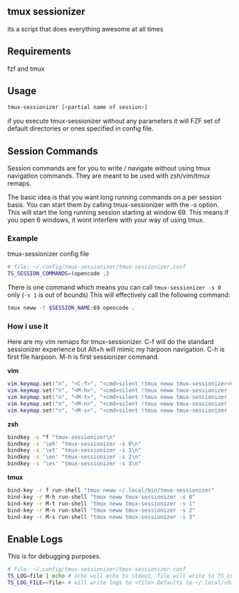 ## tmux sessionizer
its a script that does everything awesome at all times

## Requirements
fzf and tmux

## Usage
```bash
tmux-sessionizer [<partial name of session>]
```

if you execute tmux-sessionizer without any parameters it will FZF set of default directories or ones specified in config file.

## Session Commands
Session commands are for you to write / navigate without using tmux navigation commands.
They are meant to be used with zsh/vim/tmux remaps.

The basic idea is that you want long running commands on a per session basis.
You can start them by calling tmux-sessionizer with the -s option.  This will
start the long running session starting at window 69.  This means if you open 6
windows, it wont interfere with your way of using tmux.

### Example
tmux-sessionizer config file
```bash
# file: ~/.config/tmux-sessionizer/tmux-sessionizer.conf
TS_SESSION_COMMANDS=(opencode .)
```

There is one command which means you can call `tmux-sessionizer -s 0` only (`-s 1` is out of bounds)
This will effectively call the following command:
```bash
tmux neww -t $SESSION_NAME:69 opencode .
```

### How i use it
Here are my vim remaps for tmux-sessionizer.  C-f will do the standard
sessionizer experience but Alt+h will mimic my harpoon navigation.  C-h is
first file harpoon.  M-h is first sessionizer command.

**vim**
```lua
vim.keymap.set("n", "<C-f>", "<cmd>silent !tmux neww tmux-sessionizer<CR>")
vim.keymap.set("n", "<M-h>", "<cmd>silent !tmux neww tmux-sessionizer -s 0<CR>")
vim.keymap.set("n", "<M-t>", "<cmd>silent !tmux neww tmux-sessionizer -s 1<CR>")
vim.keymap.set("n", "<M-n>", "<cmd>silent !tmux neww tmux-sessionizer -s 2<CR>")
vim.keymap.set("n", "<M-s>", "<cmd>silent !tmux neww tmux-sessionizer -s 3<CR>")
```

**zsh**
```bash
bindkey -s ^f "tmux-sessionizer\n"
bindkey -s '\eh' "tmux-sessionizer -s 0\n"
bindkey -s '\et' "tmux-sessionizer -s 1\n"
bindkey -s '\en' "tmux-sessionizer -s 2\n"
bindkey -s '\es' "tmux-sessionizer -s 3\n"
```

**tmux**
```bash
bind-key -r f run-shell "tmux neww ~/.local/bin/tmux-sessionizer"
bind-key -r M-h run-shell "tmux neww tmux-sessionizer -s 0"
bind-key -r M-t run-shell "tmux neww tmux-sessionizer -s 1"
bind-key -r M-n run-shell "tmux neww tmux-sessionizer -s 2"
bind-key -r M-s run-shell "tmux neww tmux-sessionizer -s 3"
```

## Enable Logs
This is for debugging purposes.

```bash
# file: ~/.config/tmux-sessionizer/tmux-sessionizer.conf
TS_LOG=file | echo # echo will echo to stdout, file will write to TS_LOG_FILE
TS_LOG_FILE=<file> # will write logs to <file> Defaults to ~/.local/share/tmux-sessionizer/tmux-sessionizer.logs
```
